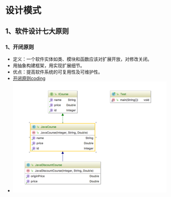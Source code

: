 # 设计模式

## 1、软件设计七大原则

### 1、开闭原则

- 定义：一个软件实体如类、模块和函数应该对扩展开放，对修改关闭。
- 用抽象构建框架，用实现扩展细节。
- 优点：提高软件系统的可复用性及可维护性。
- [开闭原则coding](src/main/java/com/zhuang/design/principle/openclose)
- ![开闭原则](imgs/openclose.png)